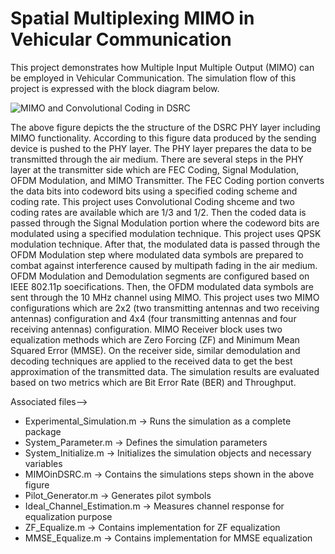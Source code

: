 # Spatial Multiplexing MIMO in Vehicular Communication
This project demonstrates how Multiple Input Multiple Output (MIMO) can be employed in Vehicular Communication. The simulation flow of this project is expressed with the block diagram below.

![MIMO and Convolutional Coding in DSRC](https://user-images.githubusercontent.com/3108754/150693893-b620c25c-75a7-4e5d-957e-8d40b635bf11.JPG)

The above figure depicts the the structure of the DSRC PHY layer including MIMO functionality. According to this figure data produced by the sending device is pushed to the PHY
layer. The PHY layer prepares the data to be transmitted through the air medium. There are several steps in the PHY layer at the transmitter side which are FEC Coding, Signal Modulation, OFDM Modulation, and MIMO Transmitter. The FEC Coding portion converts the data bits into codeword bits using a specified coding scheme and coding rate. This project uses Convolutional Coding shceme and two coding rates are available which are 1/3 and 1/2. Then the coded data is passed through the Signal Modulation portion where the codeword bits are modulated using a specified modulation technique. This project uses QPSK modulation technique. After that, the modulated data is passed through the OFDM Modulation step where modulated data symbols are prepared to combat against interference caused by multipath fading in the air medium. OFDM Modulation and Demodulation segments are configured based on IEEE 802.11p soecifications. Then, the OFDM modulated data symbols are sent through the 10 MHz channel using MIMO. This project uses two MIMO configurations which are 2x2 (two transmitting antennas and two receiving antennas) configuration and 4x4 (four transmitting antennas and four receiving antennas) configuration. MIMO Receiver block uses two equalization methods which are Zero Forcing (ZF) and Minimum Mean Squared Error (MMSE).  On the receiver side, similar demodulation and decoding techniques are applied to the received data to get the best approximation of the transmitted data. The simulation results are evaluated based on two metrics which are Bit Error Rate (BER) and Throughput.

Associated files-->
  * Experimental_Simulation.m -> Runs the simulation as a complete package
  * System_Parameter.m -> Defines the simulation parameters
  * System_Initialize.m -> Initializes the simulation objects and necessary variables
  * MIMOinDSRC.m -> Contains the simulations steps shown in the above figure
  * Pilot_Generator.m -> Generates pilot symbols
  * Ideal_Channel_Estimation.m -> Measures channel response for equalization purpose
  * ZF_Equalize.m -> Contains implementation for ZF equalization
  * MMSE_Equalize.m -> Contains implementation for MMSE equalization
